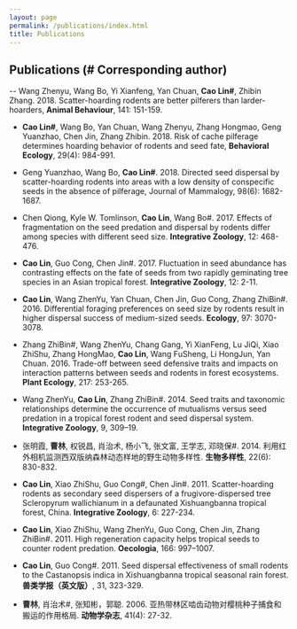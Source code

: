```yaml
---
layout: page
permalink: /publications/index.html
title: Publications
---
```

## Publications (# Corresponding author)
 --  Wang Zhenyu, Wang Bo, Yi Xianfeng, Yan Chuan, **Cao Lin#**, Zhibin Zhang. 2018. Scatter-hoarding rodents are better pilferers than larder-hoarders, **Animal Behaviour**, 141: 151-159.
  
  - **Cao Lin#**, Wang Bo, Yan Chuan, Wang Zhenyu, Zhang Hongmao, Geng Yuanzhao, Chen Jin, Zhang Zhibin. 2018. Risk of cache pilferage determines hoarding behavior of rodents and seed fate, **Behavioral Ecology**, 29(4): 984-991.
  
  - Geng Yuanzhao, Wang Bo, **Cao Lin#**. 2018. Directed seed dispersal by scatter-hoarding rodents into areas with a low density of conspecific seeds in the absence of pilferage, Journal of Mammalogy, 98(6): 1682-1687.
  
  - Chen Qiong, Kyle W. Tomlinson, **Cao Lin**, Wang Bo#. 2017. Effects of fragmentation on the seed predation and dispersal by rodents differ among species with different seed size. **Integrative Zoology**, 12: 468-476.

  - **Cao Lin**, Guo Cong, Chen Jin#. 2017. Fluctuation in seed abundance has contrasting effects on the fate of seeds from two rapidly geminating tree species in an Asian tropical forest. **Integrative Zoology**, 12: 2-11. 
  
  - **Cao Lin**, Wang ZhenYu, Yan Chuan, Chen Jin, Guo Cong, Zhang ZhiBin#. 2016. Differential foraging preferences on seed size by rodents result in higher dispersal success of medium-sized seeds. **Ecology**, 97: 3070-3078.
  
  
  - Zhang ZhiBin#, Wang ZhenYu, Chang Gang, Yi XianFeng, Lu JiQi, Xiao ZhiShu, Zhang HongMao, **Cao Lin**, Wang FuSheng, Li HongJun, Yan Chuan. 2016. Trade-off between seed defensive traits and impacts on interaction patterns between seeds and rodents in forest ecosystems. **Plant Ecology**, 217: 253-265.
  
  - Wang ZhenYu, **Cao Lin**, Zhang ZhiBin#. 2014. Seed traits and taxonomic relationships determine the occurrence of mutualisms versus seed predation in a tropical forest rodent and seed dispersal system. **Integrative Zoology**, 9, 309–19.
  
  - 张明霞, **曹林**, 权锐昌, 肖治术, 杨小飞, 张文富, 王学志, 邓晓保#. 2014. 利用红外相机监测西双版纳森林动态样地的野生动物多样性. **生物多样性**, 22(6): 830-832.
  
  - **Cao Lin**, Xiao ZhiShu, Guo Cong#, Chen Jin#. 2011. Scatter-hoarding rodents as secondary seed dispersers of a frugivore-dispersed tree Scleropyrum wallichianum in a defaunated Xishuangbanna tropical forest, China. **Integrative Zoology**, 6: 227-234.
  
  - **Cao Lin**, Xiao ZhiShu, Wang ZhenYu, Guo Cong, Chen Jin, Zhang ZhiBin#. 2011. High regeneration capacity helps tropical seeds to counter rodent predation. **Oecologia**, 166: 997–1007.
  
  - **Cao Lin**, Guo Cong#. 2011. Seed dispersal effectiveness of small rodents to the Castanopsis indica in Xishuangbanna tropical seasonal rain forest. **兽类学报（英文版）**, 31, 323-329.
  
  - **曹林**, 肖治术#, 张知彬，郭聪. 2006. 亚热带林区啮齿动物对樱桃种子捕食和搬运的作用格局. **动物学杂志**, 41(4): 27-32.
